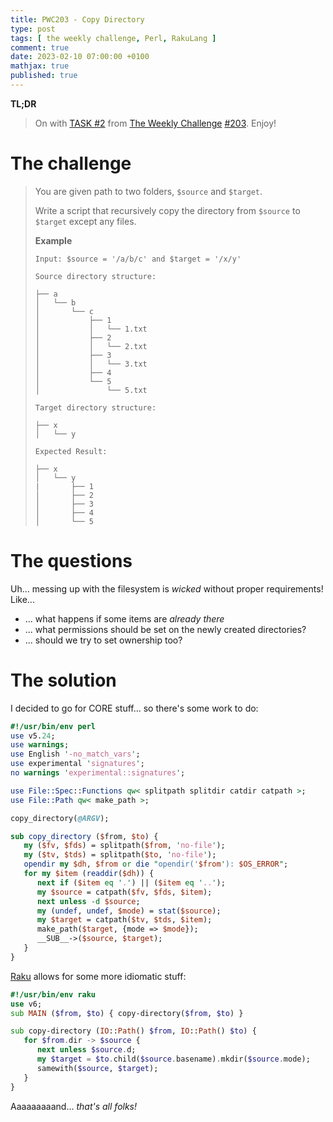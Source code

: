 ```yaml
---
title: PWC203 - Copy Directory
type: post
tags: [ the weekly challenge, Perl, RakuLang ]
comment: true
date: 2023-02-10 07:00:00 +0100
mathjax: true
published: true
---
```


**TL;DR**

> On with [TASK #2][] from [The Weekly Challenge][] [#203][].
> Enjoy!

# The challenge

> You are given path to two folders, `$source` and `$target`.
>
> Write a script that recursively copy the directory from `$source` to
> `$target` except any files.
>
> **Example**
>
>     Input: $source = '/a/b/c' and $target = '/x/y'
>
>     Source directory structure:
>
>     ├── a
>     │   └── b
>     │       └── c
>     │           ├── 1
>     │           │   └── 1.txt
>     │           ├── 2
>     │           │   └── 2.txt
>     │           ├── 3
>     │           │   └── 3.txt
>     │           ├── 4
>     │           └── 5
>     │               └── 5.txt
>
>     Target directory structure:
>
>     ├── x
>     │   └── y
>
>     Expected Result:
>
>     ├── x
>     │   └── y
>     |       ├── 1
>     │       ├── 2
>     │       ├── 3
>     │       ├── 4
>     │       └── 5

# The questions

Uh... messing up with the filesystem is *wicked* without proper
requirements! Like...

- ... what happens if some items are *already there*
- ... what permissions should be set on the newly created directories?
- ... should we try to set ownership too?

# The solution

I decided to go for CORE stuff... so there's some work to do:

```perl
#!/usr/bin/env perl
use v5.24;
use warnings;
use English '-no_match_vars';
use experimental 'signatures';
no warnings 'experimental::signatures';

use File::Spec::Functions qw< splitpath splitdir catdir catpath >;
use File::Path qw< make_path >;

copy_directory(@ARGV);

sub copy_directory ($from, $to) {
   my ($fv, $fds) = splitpath($from, 'no-file');
   my ($tv, $tds) = splitpath($to, 'no-file');
   opendir my $dh, $from or die "opendir('$from'): $OS_ERROR";
   for my $item (readdir($dh)) {
      next if ($item eq '.') || ($item eq '..');
      my $source = catpath($fv, $fds, $item);
      next unless -d $source;
      my (undef, undef, $mode) = stat($source);
      my $target = catpath($tv, $tds, $item);
      make_path($target, {mode => $mode});
      __SUB__->($source, $target);
   }
}
```

[Raku][] allows for some more idiomatic stuff:

```raku
#!/usr/bin/env raku
use v6;
sub MAIN ($from, $to) { copy-directory($from, $to) }

sub copy-directory (IO::Path() $from, IO::Path() $to) {
   for $from.dir -> $source {
      next unless $source.d;
      my $target = $to.child($source.basename).mkdir($source.mode);
      samewith($source, $target);
   }
}
```

Aaaaaaaaand... *that's all folks!*

[The Weekly Challenge]: https://theweeklychallenge.org/
[#203]: https://theweeklychallenge.org/blog/perl-weekly-challenge-203/
[TASK #2]: https://theweeklychallenge.org/blog/perl-weekly-challenge-203/#TASK2
[Perl]: https://www.perl.org/
[Raku]: https://raku.org/
[manwar]: http://www.manwar.org/
